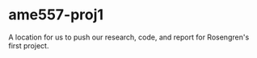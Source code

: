 # ame557-proj1
A location for us to push our research, code, and report for Rosengren's first project. 
